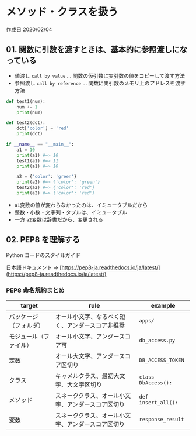 # メソッド・クラスを扱う

作成日 2020/02/04

## 01. 関数に引数を渡すときは、基本的に参照渡しになっている

-   値渡し `call by value` ... 関数の仮引数に実引数の値をコピーして渡す方法
-   参照渡し `call by reference` ... 関数に実引数のメモリ上のアドレスを渡す方法

```python
def test1(num):
    num += 1
    print(num)

def test2(dct):
    dct['color'] = 'red'
    print(dct)

if __name__ == "__main__":
    a1 = 10
    print(a1) #=> 10
    test1(a1) #=> 11
    print(a1) #=> 10

    a2 = {'color': 'green'}
    print(a2) #=> {'color': 'green'}
    test2(a2) #=> {'color': 'red'}
    print(a2) #=> {'color': 'red'}
```

-   `a1`変数の値が変わらなかったのは、イミュータブルだから
-   整数・小数・文字列・タプルは、イミュータブル
-   一方 `a2`変数は辞書だから、変更される

## 02. PEP8 を理解する

Python コードのスタイルガイド

日本語ドキュメント => [https://pep8-ja.readthedocs.io/ja/latest/](https://pep8-ja.readthedocs.io/ja/latest/)

### PEP8 命名規約まとめ

| target                 | rule                                               | example             |
| ---------------------- | -------------------------------------------------- | ------------------- |
| パッケージ（フォルダ） | オール小文字、なるべく短く、アンダースコア非推奨　 | `apps/`             |
| モジュール（ファイル） | オール小文字、アンダースコア可                     | `db_access.py`      |
| 定数                   | オール大文字、アンダースコア区切り                 | `DB_ACCESS_TOKEN`   |
| クラス                 | キャメルクラス、最初大文字、大文字区切り           | `class DbAccess():` |
| メソッド               | スネーククラス、オール小文字、アンダースコア区切り | `def insert_all():` |
| 変数                   | スネーククラス、オール小文字、アンダースコア区切り | `response_result`   |
